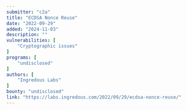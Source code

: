```yaml
---
submitter: "c2a"
title: "ECDSA Nonce Reuse"
date: "2022-09-29"
added: "2024-11-03"
description: ""
vulnerabilities: [
    "Cryptographic issues"
]
programs: [
    "undisclosed"
]
authors: [
    "Ingredous Labs"
]
bounty: "undisclosed"
link: "https://labs.ingredous.com/2022/09/29/ecdsa-nonce-reuse/"
---
```




